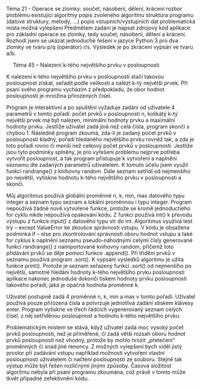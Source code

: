 Téma 21 - Operace se zlomky: součet, násobení, dělení, krácení
rozbor problému
existující algoritmy
popis zvoleného algoritmu
struktura programu (datové struktury, metody, …)
popis vstupních/výstupních dat
problematická místa
možná vylepšení
Předmětem zadání je napsat zdrojový kód aplikace pro základní operace se zlomky, tedy součet, násobení, dělení a krácení. Rozhodl jsem se ukázat jednoduché řešení v jazyce Python 3 pro dva zlomky ve tvaru p/q (operátor) r/s. Výsledek je po zkrácení vypsán ve tvaru a/b.

 
Téma 45 – Nalezení k-tého největšího prvku v posloupnosti

K nalezení k-tého největšího prvku v posloupnosti stačí takovou posloupnost získat, seřadit podle velikosti a nalézt k-tý největší prvek. Při psaní svého programu vycházím z předpokladu, že obor hodnot posloupnosti je množina přirozených čísel.

Program je interaktivní a po spuštění vyžaduje zadání od uživatele 4 parametrů v tomto pořadí: počet prvků v posloupnosti n, kolikátý k-tý největší prvek má být nalezen, minimální hodnoty prvku a maximální hodnoty prvku. Jestliže uživatel zadá jiná než celá čísla, program skončí s chybou 1.
Následně program zkoumá, zda-li je zadaný počet prvků v posloupnosti kladný, pořadí hledaného největšího prvku rovněž tak, a zda je toto pořadí rovno či menší než celkový počet prvků v posloupnosti.
Jestliže jsou tyto podmínky splněny, je pro vyřešení problému nejprve potřeba vytvořit posloupnost, a tak program přistupuje k vytvoření a naplnění seznamu dle zadaných parametrů uživatelem. K tomuto účelu jsem využil funkci randrange() z knihovny random. Dále seznam setřídí od nejmenšího po největší, vytiskne hodnotu k-tého největšího prvku v posloupnosti a skončí.

Můj algoritmus používá globální proměnné n, k, min, max datového typu integer a seznam typu seznam a lokální proměnnou i typu integer. Program nepoužívá žádné nově vytvořené funkce, protože se kromě jednoduchého for cyklu nikde nepoužívá opakování kódu. Z funkcí používá int() k převodu výstupu z funkce input() z datového typu str do int. Algoritmus využívá test try – except ValueError ke zkoušce správnosti vstupu. V kódu je obsažena podmínka if – else pro zkontrolování správnosti oboru hodnot vstupu a také for cyklus k naplnění seznamu pseudo-náhodnými celými čísly generované funkcí randrange() z naimportované knihovny random, přičemž toto přidávání prvků se děje pomocí funkce .append(). Při třídění prvků v seznamu používá program .sort(). K vypsání výsledků algoritmu je užita funkce print(). Protože je seznam seřazený funkcí .sort() od nejmenšího po největší, samotné hledání hodnoty k-tého největšího prvku posloupnosti aplikace nakonec jednoduše dokončí tiskem hodnoty prvku posloupnosti takového pořadí, jaká je opačná hodnota proměnné k. 

Uživatel postupně zadá 4 proměnné n, k, min a max v tomto pořadí. Uživatel používá pouze přirozená čísla a potvrzuje jednotlivá zadání stiskem klávesy enter.
Program vytiskne ve třech řádcích vygenerovaný seznam celých čísel, z něj setříděnou posloupnost a hodnotu k-tého největšího prvku.

Problematickým místem se stává, když uživatel zadá moc vysoký počet prvků posloupnosti, než je přiměřené, či zadá větší rozsah oboru hodnot prvků posloupnosti než vhodný, protože by mohlo hrozit „přetečení“ proměnných či snad jiné renoncy.
Z možných vylepšení bych viděl jistý prostor při zadávání vstupu například možností vytvoření vlastní posloupnosti uživatelem či načtení posloupnosti ze souboru. Stejně tak výstup může být řešen rozličnými jinými způsoby. Časová složitost algoritmu nebyla při psaní programu zkoumána, což právě v tomto může tkvět případné zefektivnění kódu.
